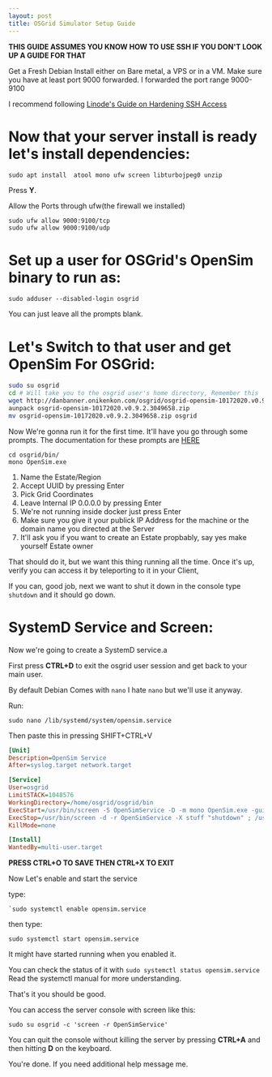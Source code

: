 ```yaml
---
layout: post
title: OSGrid Simulator Setup Guide
---
```


**THIS GUIDE ASSUMES YOU KNOW HOW TO USE SSH IF YOU DON'T LOOK UP A GUIDE FOR THAT**

Get a Fresh Debian Install either on Bare metal, a VPS or in a VM. Make sure you have at least port 9000 forwarded. I forwarded the port range 9000-9100

I recommend following [Linode's Guide on Hardening SSH Access]("https://www.linode.com/docs/security/basics/securing-your-server/")

# Now that your server install is ready let's install dependencies:

```
sudo apt install  atool mono ufw screen libturbojpeg0 unzip
```

Press **Y**.

Allow the Ports through ufw(the firewall we installed)

```
sudo ufw allow 9000:9100/tcp
sudo ufw allow 9000:9100/udp
```

# Set up a user for OSGrid's OpenSim binary to run as:

```
sudo adduser --disabled-login osgrid
```

You can just leave all the prompts blank.


# Let's Switch to that user and get OpenSim For OSGrid:

```bash
sudo su osgrid
cd # Will take you to the osgrid user's home directory, Remember this
wget http://danbanner.onikenkon.com/osgrid/osgrid-opensim-10172020.v0.9.2.3049658.zip
aunpack osgrid-opensim-10172020.v0.9.2.3049658.zip
mv osgrid-opensim-10172020.v0.9.2.3049658.zip osgrid
```

Now We're gonna run it for the first time. It'll have you go through some prompts. The documentation for these prompts are [HERE]("https://wiki.osgrid.org/index.php/Tutorial01")

```
cd osgrid/bin/
mono OpenSim.exe
```
1. Name the Estate/Region
2. Accept UUID by pressing Enter
3. Pick Grid Coordinates
4. Leave Internal IP 0.0.0.0 by pressing Enter
5. We're not running inside docker just press Enter
6. Make sure you give it your publick IP Address for the machine or the domain name you directed at the Server
7. It'll ask you if you want to create an Estate propbably, say yes make yourself Estate owner

That should do it, but we want this thing running all the time. Once it's up, verify you can access it by teleporting to it in your Client,

If you can, good job, next we want to shut it down in the console type `shutdown` and it should go down.

# SystemD Service and Screen:

Now we're going to create a SystemD service.a

First press **CTRL+D** to exit the osgrid user session and get back to your main user.

By default Debian Comes with `nano` I hate `nano` but we'll use it anyway.

Run: 

```
sudo nano /lib/systemd/system/opensim.service
```

Then paste this in pressing SHIFT+CTRL+V

```ini
[Unit]
Description=OpenSim Service
After=syslog.target network.target

[Service]
User=osgrid
LimitSTACK=1048576
WorkingDirectory=/home/osgrid/osgrid/bin
ExecStart=/usr/bin/screen -S OpenSimService -D -m mono OpenSim.exe -gui=true
ExecStop=/usr/bin/screen -d -r OpenSimService -X stuff "shutdown" ; /usr/bin/screen -d -r OpenSimService -X eval "stuff ^M"
KillMode=none

[Install]
WantedBy=multi-user.target
```

**PRESS CTRL+O TO SAVE THEN CTRL+X TO EXIT**

Now Let's enable and start the service

type: 
```
`sudo systemctl enable opensim.service
```

then type: 
```
sudo systemctl start opensim.service
``` 
It might have started running when you enabled it.

You can check the status of it with `sudo systemctl status opensim.service` Read the systemctl manual for more understanding.

That's it you should be good.

You can access the server console with screen like this:

```
sudo su osgrid -c 'screen -r OpenSimService'
```

You can quit the console without killing the server by pressing **CTRL+A** and then hitting **D** on the keyboard. 

You're done. If you need additional help message me.
